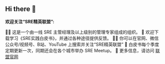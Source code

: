 ## Hi there 👋


**欢迎关注“SRE精英联盟”:**

🙋‍♀️ 这是一个由一线 SRE 主管经理及以上级别的管理专家组成的组织。
🌈 欢迎下载学习《SRE实践白皮书》，并通过各种途径提供反馈。
👩‍💻 你可以在官网、微信公众号/视频号、B站、YouTube 上搜索并关注“SRE精英联盟”
🍿 白皮书每个季度定期更新一次，同期还会在各个城市举办 SRE Meetup。
🧙 更多信息，请访问 [联盟官网](https://www.sre-elite.com)


